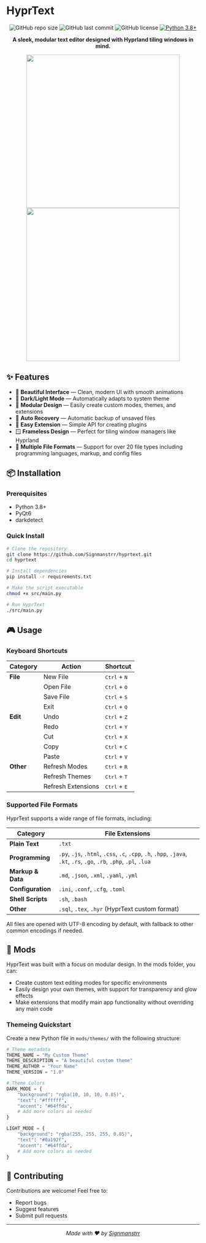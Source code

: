 # HyprText

<div align="center">

![GitHub repo size](https://img.shields.io/github/repo-size/Signmanstrr/hyprtext)
![GitHub last commit](https://img.shields.io/github/last-commit/Signmanstrr/hyprtext)
![GitHub license](https://img.shields.io/github/license/Signmanstrr/hyprtext?color=blue)
[![Python 3.8+](https://img.shields.io/badge/python-3.8+-blue.svg)](https://www.python.org/downloads/)

**A sleek, modular text editor designed with Hyprland tiling windows in mind.**

<p align="center">
  <img src="https://github.com/user-attachments/assets/a6b48e3b-5065-4ac3-a877-f2d262ffcc7a" width="400" />
  <img src="https://github.com/user-attachments/assets/d4abf0cd-f7bf-4e49-8d30-2f18d521c8ac" width="400" />
</p>

</div>

## ✨ Features

- 🎨 **Beautiful Interface** — Clean, modern UI with smooth animations
- 🌙 **Dark/Light Mode** — Automatically adapts to system theme
- 🧩 **Modular Design** — Easily create custom modes, themes, and extensions
- 💾 **Auto Recovery** — Automatic backup of unsaved files
- 🔄 **Easy Extension** — Simple API for creating plugins
- 🪟 **Frameless Design** — Perfect for tiling window managers like Hyprland
- 📄 **Multiple File Formats** — Support for over 20 file types including programming languages, markup, and config files

## 📦 Installation

### Prerequisites

- Python 3.8+
- PyQt6
- darkdetect

### Quick Install

```bash
# Clone the repository
git clone https://github.com/Signmanstrr/hyprtext.git
cd hyprtext

# Install dependencies
pip install -r requirements.txt

# Make the script executable
chmod +x src/main.py

# Run HyprText
./src/main.py
```

## 🎮 Usage

### Keyboard Shortcuts

| Category | Action | Shortcut |
|----------|--------|----------|
| **File** | New File | <kbd>Ctrl</kbd> + <kbd>N</kbd> |
|          | Open File | <kbd>Ctrl</kbd> + <kbd>O</kbd> |
|          | Save File | <kbd>Ctrl</kbd> + <kbd>S</kbd> |
|          | Exit | <kbd>Ctrl</kbd> + <kbd>Q</kbd> |
| **Edit** | Undo | <kbd>Ctrl</kbd> + <kbd>Z</kbd> |
|          | Redo | <kbd>Ctrl</kbd> + <kbd>Y</kbd> |
|          | Cut | <kbd>Ctrl</kbd> + <kbd>X</kbd> |
|          | Copy | <kbd>Ctrl</kbd> + <kbd>C</kbd> |
|          | Paste | <kbd>Ctrl</kbd> + <kbd>V</kbd> |
| **Other** | Refresh Modes | <kbd>Ctrl</kbd> + <kbd>R</kbd> |
|           | Refresh Themes | <kbd>Ctrl</kbd> + <kbd>T</kbd> |
|           | Refresh Extensions | <kbd>Ctrl</kbd> + <kbd>E</kbd> |

### Supported File Formats

HyprText supports a wide range of file formats, including:

| Category | File Extensions |
|----------|----------------|
| **Plain Text** | `.txt` |
| **Programming** | `.py`, `.js`, `.html`, `.css`, `.c`, `.cpp`, `.h`, `.hpp`, `.java`, `.kt`, `.rs`, `.go`, `.rb`, `.php`, `.pl`, `.lua` |
| **Markup & Data** | `.md`, `.json`, `.xml`, `.yaml`, `.yml` |
| **Configuration** | `.ini`, `.conf`, `.cfg`, `.toml` |
| **Shell Scripts** | `.sh`, `.bash` |
| **Other** | `.sql`, `.tex`, `.hyr` (HyprText custom format) |

All files are opened with UTF-8 encoding by default, with fallback to other common encodings if needed.

## 🧩 Mods

HyprText was built with a focus on modular design. In the mods folder, you can:

- Create custom text editing modes for specific environments
- Easily design your own themes, with support for transparency and glow effects
- Make extensions that modify main app functionality without overriding any main code

### Themeing Quickstart

Create a new Python file in `mods/themes/` with the following structure:

```python
# Theme metadata
THEME_NAME = "My Custom Theme"
THEME_DESCRIPTION = "A beautiful custom theme"
THEME_AUTHOR = "Your Name"
THEME_VERSION = "1.0"

# Theme Colors
DARK_MODE = {
    "background": "rgba(10, 10, 10, 0.85)",
    "text": "#ffffff",
    "accent": "#64ffda",
    # Add more colors as needed
}

LIGHT_MODE = {
    "background": "rgba(255, 255, 255, 0.85)",
    "text": "#0a192f",
    "accent": "#64ffda",
    # Add more colors as needed
}
```

## 🤝 Contributing

Contributions are welcome! Feel free to:

- Report bugs
- Suggest features
- Submit pull requests

---

<div align="center">
  <i>Made with ❤️ by <a href="https://github.com/Signmanstrr">Signmanstrr</a></i>
</div> 
